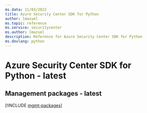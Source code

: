 ```yaml
---
ms.data: 11/03/2022
title: Azure Security Center SDK for Python
author: lmazuel
ms.topic: reference
ms.service: securitycenter
ms.author: lmazuel
description: Reference for Azure Security Center SDK for Python
ms.devlang: python
---
```

# Azure Security Center SDK for Python - latest

## Management packages - latest
[!INCLUDE [mgmt-packages](security-center-mgmt-index.md)]